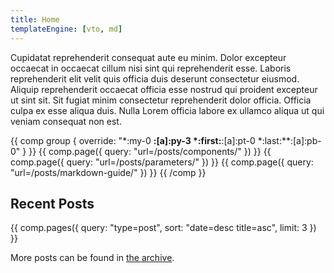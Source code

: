 ```yaml
---
title: Home
templateEngine: [vto, md]
---
```


Cupidatat reprehenderit consequat aute eu minim. Dolor excepteur occaecat in occaecat cillum nisi sint qui reprehenderit esse. Laboris reprehenderit elit velit quis officia duis deserunt consectetur eiusmod. Aliquip reprehenderit occaecat officia esse nostrud qui proident excepteur ut sint sit. Sit fugiat minim consectetur reprehenderit dolor officia. Officia culpa ex esse aliqua duis. Nulla Lorem officia labore ex ullamco aliqua ut qui veniam consequat non est.

{{ comp group { override: "*:my-0 **:[a]:py-3 *:first:**:[a]:pt-0 *:last:**:[a]:pb-0" } }}
  {{ comp.page({ query: "url=/posts/components/" }) }}
  {{ comp.page({ query: "url=/posts/parameters/" }) }}
  {{ comp.page({ query: "url=/posts/markdown-guide/" }) }}
{{ /comp }}

## Recent Posts

{{ comp.pages({ query: "type=post", sort: "date=desc title=asc", limit: 3 }) }}

More posts can be found in [the archive](/archive).

